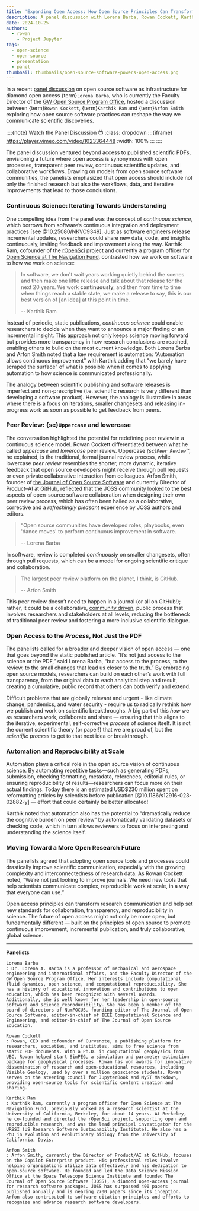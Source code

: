 ```yaml
---
title: 'Expanding Open Access: How Open Source Principles Can Transform Scientific Communication'
description: A panel discussion with Lorena Barba, Rowan Cockett, Karthik Ram and Arfon Smith explores how open source software practices can reshape the way we communicate scientific discoveries. Adopting open source tools and processes could drastically improve scientific communication, especially with the growing complexity and interconnectedness of research data.
date: 2024-10-25
authors:
  - rowan
    - Project Jupyter
tags:
  - open-science
  - open-source
  - presentation
  - panel
thumbnail: thumbnails/open-source-software-powers-open-access.png
---
```


In a recent [panel discussion](https://calendar.gwu.edu/event/panel-discussion-open-source-software-as-infrastructure-for-diamond-open-access) on open source software as infrastructure for diamond open access {term}`Lorena Barba`, who is currently the Faculty Director of the [GW Open Source Program Office](https://ospo.gwu.edu), hosted a discussion between {term}`Rowan Cockett`, {term}`Karthik Ram` and {term}`Arfon Smith` exploring how open source software practices can reshape the way we communicate scientific discoveries.

::::{note} Watch the Panel Discussion 📺
:class: dropdown
:::{iframe} https://player.vimeo.com/video/1023364448
:width: 100%
:::
::::

The panel discussion ventured beyond access to published scientific PDFs, envisioning a future where open access is synonymous with open processes, transparent peer review, continuous scientific updates, and collaborative workflows. Drawing on models from open source software communities, the panelists emphasized that open access should include not only the finished research but also the workflows, data, and iterative improvements that lead to those conclusions.

### Continuous Science: Iterating Towards Understanding

One compelling idea from the panel was the concept of _continuous science_, which borrows from software’s continuous integration and deployment practices [see @10.25080/NKVC9349]. Just as software engineers release incremental updates, researchers could share new data, code, and insights continuously, inviting feedback and improvement along the way. Karthik Ram, cofounder of the [rOpenSci](https://ropensci.org) project and currently a program officer for [Open Science at The Navigation Fund](https://www.navigation.org/grants/open-science), contrasted how we work on software to how we work on science:

> In software, we don't wait years working quietly behind the scenes and then make one little release
> and talk about that release for the next 20 years.
> We work **continuously**, and then from time to time when things reach a stable state,
> we make a release to say, this is our best version of [an idea] at this point in time.
>
> -- Karthik Ram

Instead of periodic, static publications, _continuous science_ could enable researchers to decide when they want to announce a major finding or an incremental insight. This approach not only keeps science moving forward but provides more transparency in how research conclusions are reached, enabling others to build on the most current knowledge. Both Lorena Barba and Arfon Smith noted that a key requirement is automation: “Automation allows continuous improvement” with Karthik adding that "we barely have scraped the surface" of what is possible when it comes to applying automation to how science is communicated professionally.

The analogy between scientific publishing and software releases is imperfect and non-prescriptive (i.e. scientific research is very different than developing a software product). However, the analogy is illustrative in areas where there is a focus on iterations, smaller changesets and releasing in-progress work as soon as possible to get feedback from peers.

### Peer Review: {sc}`Uppercase` and lowercase

The conversation highlighted the potential for redefining peer review in a continuous science model. Rowan Cockett differentiated between what he called _uppercase_ and _lowercase_ peer review. Uppercase _{sc}`Peer Review`™_, he explained, is the traditional, formal journal review process, while lowercase _peer review_ resembles the shorter, more dynamic, iterative feedback that open source developers might receive through pull requests or even private collaborative interaction from colleagues.
Arfon Smith, founder of [the Journal of Open Source Software](https://joss.theoj.org) and currently Director of Product–AI at GitHub, reflected that the JOSS community looked to the best aspects of open-source software collaboration when designing their own peer review process, which has often been hailed as a collaborative, corrective and a _refreshingly pleasant_ experience by JOSS authors and editors.

> “Open source communities have developed roles, playbooks, even 'dance moves' to perform continuous improvement in software.
>
> -- Lorena Barba

In software, review is completed _continuously_ on smaller changesets, often through pull requests, which can be a model for ongoing scientific critique and collaboration.

> The largest peer review platform on the planet, I think, is GitHub.
>
> -- Arfon Smith

This peer review doesn’t need to happen in a journal (or all on GitHub!); rather, it could be a collaborative, [community driven](https://prereview.org), public process that involves researchers and stakeholders at all levels, reducing the bottleneck of traditional peer review and fostering a more inclusive scientific dialogue.

### Open Access to the _Process_, Not Just the PDF

The panelists called for a broader and deeper vision of open access — one that goes beyond the static published article. “It’s not just access to the science or the PDF,” said Lorena Barba, “but access to the process, to the review, to the small changes that lead us closer to the truth.” By embracing open source models, researchers can build on each other’s work with full transparency, from the original data to each analytical step and result, creating a cumulative, public record that others can both verify and extend.

Difficult problems that are globally relevant and urgent - like climate change, pandemics, and water security - require us to radically rethink how we publish and work on scientific breakthroughs.
A big part of this _how_ we as researchers work, collaborate and share — ensuring that this aligns to the iterative, experimental, self-corrective _process_ of science itself. It is not the current scientific theory (or paper!) that we are proud of, but the _scientific process_ to get to that next idea or breakthrough.

### Automation and Reproducibility at Scale

Automation plays a critical role in the open source vision of continuous science. By automating repetitive tasks—such as generating PDFs, submission, checking formatting, metadata, references, editorial rules, or ensuring reproducibility of results—researchers can focus more on their actual findings. Today there is an estimated USD$230 million spent on reformatting articles by scientists before publication [@10.1186/s12916-023-02882-y] — effort that could certainly be better allocated!

Karthik noted that automation also has the potential to “dramatically reduce the cognitive burden on peer review” by automatically validating datasets or checking code, which in turn allows reviewers to focus on interpreting and understanding the science itself.

### Moving Toward a More Open Research Future

The panelists agreed that adopting open source tools and processes could drastically improve scientific communication, especially with the growing complexity and interconnectedness of research data. As Rowan Cockett noted, “We’re not just looking to improve journals. We need new tools that help scientists communicate complex, reproducible work at scale, in a way that everyone can use.”

Open access principles can transform research communication and help set new standards for collaboration, transparency, and reproducibility in science. The future of open access might not only be more open, but fundamentally different — built on the principles of open source to promote continuous improvement, incremental publication, and truly collaborative, global science.

---

**Panelists**

```{glossary}
Lorena Barba
: Dr. Lorena A. Barba is a professor of mechanical and aerospace engineering and international affairs, and the Faculty Director of the GW Open Source Program Office. Her interests include computational fluid dynamics, open science, and computational reproducibility. She has a history of educational innovation and contributions to open education, which has been recognized with several awards. Additionally, she is well known for her leadership in open-source software and science reproducibility. She has been a member of the board of directors of NumFOCUS, founding editor of The Journal of Open Source Software, editor-in-chief of IEEE Computational Science and Engineering, and editor-in-chief of The Journal of Open Source Education.

Rowan Cockett
: Rowan, CEO and cofounder of Curvenote, a publishing platform for researchers, societies, and institutes, aims to free science from static PDF documents. With a Ph.D. in computational geophysics from UBC, Rowan helped start SimPEG, a simulation and parameter estimation package for geophysical processes. Rowan has won awards for innovative dissemination of research and open-educational resources, including Visible Geology, used by over a million geoscience students. Rowan serves on the steering council for JupyterBook and MyST Markdown, providing open-source tools for scientific content creation and sharing.

Karthik Ram
: Karthik Ram, currently a program officer for Open Science at The Navigation Fund, previously worked as a research scientist at the University of California, Berkeley, for about 14 years. At Berkeley, he co-founded and directed the rOpenSci project, supporting open and reproducible research, and was the lead principal investigator for the URSSI (US Research Software Sustainability Institute). He also has a PhD in evolution and evolutionary biology from the University of California, Davis.

Arfon Smith
: Arfon Smith, currently the Director of Product/AI at GitHub, focuses on the Copilot Enterprise product. His professional roles involve helping organizations utilize data effectively and his dedication to open-source software. He founded and led the Data Science Mission Office at the Space Telescope Science Institute and founded The Journal of Open Source Software (JOSS), a diamond open-access journal for research software packages. JOSS has surpassed 400 papers published annually and is nearing 2700 papers since its inception. Arfon also contributed to software citation principles and efforts to recognize and advance research software developers.
```
